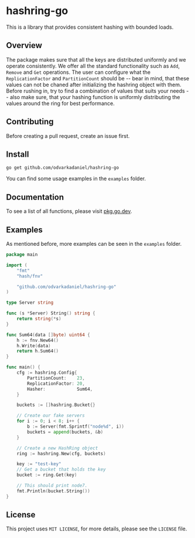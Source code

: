 # hashring-go
This is a library that provides consistent hashing with bounded loads.

## Overview
The package makes sure that all the keys are distributed uniformly and we operate consistently. We offer all the standard functionality such as `Add`, `Remove` and `Get` operations.
The user can configure what the `ReplicationFactor` and `PartitionCount` should be -- bear in mind, that these values can not be chaned after initializing the hashring object with them.
Before rushing in, try to find a combination of values that suits your needs -- also make sure, that your hashing function is uniformly distributing the values around the ring for best performance. 

## Contributing
Before creating a pull request, create an issue first.

## Install
```
go get github.com/odvarkadaniel/hashring-go
```
You can find some usage examples in the `examples` folder.

## Documentation
To see a list of all functions, please visit [pkg.go.dev](https://pkg.go.dev/github.com/odvarkadaniel/hashring-go).

## Examples
As mentioned before, more examples can be seen in the `examples` folder.
```go
package main

import (
	"fmt"
	"hash/fnv"

	"github.com/odvarkadaniel/hashring-go"
)

type Server string

func (s *Server) String() string {
	return string(*s)
}

func Sum64(data []byte) uint64 {
	h := fnv.New64()
	h.Write(data)
	return h.Sum64()
}

func main() {
	cfg := hashring.Config{
		PartitionCount:    23,
		ReplicationFactor: 20,
		Hasher:            Sum64,
	}

	buckets := []hashring.Bucket{}

    // Create our fake servers
	for i := 0; i < 8; i++ {
		b := Server(fmt.Sprintf("node%d", i))
		buckets = append(buckets, &b)
	}

    // Create a new HashRing object
	ring := hashring.New(cfg, buckets)

	key := "test-key"
    // Get a bucket that holds the key
	bucket := ring.Get(key)

	// This should print node7.
	fmt.Println(bucket.String())
}
```

## License
This project uses `MIT LICENSE`, for more details, please see the `LICENSE` file.
